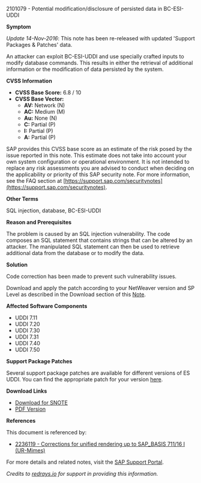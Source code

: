 2101079 - Potential modification/disclosure of persisted data in BC-ESI-UDDI

**Symptom**

*Update 14-Nov-2016*: This note has been re-released with updated 'Support Packages & Patches' data.

An attacker can exploit BC-ESI-UDDI and use specially crafted inputs to modify database commands. This results in either the retrieval of additional information or the modification of data persisted by the system.

**CVSS Information**

- **CVSS Base Score:** 6.8 / 10
- **CVSS Base Vector:**
  - **AV:** Network (N)
  - **AC:** Medium (M)
  - **Au:** None (N)
  - **C:** Partial (P)
  - **I:** Partial (P)
  - **A:** Partial (P)

SAP provides this CVSS base score as an estimate of the risk posed by the issue reported in this note. This estimate does not take into account your own system configuration or operational environment. It is not intended to replace any risk assessments you are advised to conduct when deciding on the applicability or priority of this SAP security note. For more information, see the FAQ section at [https://support.sap.com/securitynotes](https://support.sap.com/securitynotes).

**Other Terms**

SQL injection, database, BC-ESI-UDDI

**Reason and Prerequisites**

The problem is caused by an SQL injection vulnerability. The code composes an SQL statement that contains strings that can be altered by an attacker. The manipulated SQL statement can then be used to retrieve additional data from the database or to modify the data.

**Solution**

Code correction has been made to prevent such vulnerability issues.

Download and apply the patch according to your NetWeaver version and SP Level as described in the Download section of this [Note](https://me.sap.com/notes/0002101079/E).

**Affected Software Components**

- UDDI 7.11
- UDDI 7.20
- UDDI 7.30
- UDDI 7.31
- UDDI 7.40
- UDDI 7.50

**Support Package Patches**

Several support package patches are available for different versions of ES UDDI. You can find the appropriate patch for your version [here](https://me.sap.com/sap/support/swdc/notes?cvnr=73554900100200001561&support_package=SP000&patch_level=000000).

**Download Links**

- [Download for SNOTE](https://notesdownloads.sap.com/note/0040000017989032017)
- [PDF Version](https://userapps.support.sap.com/sap/support/sfm/notes/print/0002101079?language=en-US&token=349FCB159691E649FFD574FF54E58A45)

**References**

This document is referenced by:
- [2236119 - Corrections for unified rendering up to SAP_BASIS 711/16 I (UR-Mimes)](https://me.sap.com/notes/2236119)

For more details and related notes, visit the [SAP Support Portal](https://me.sap.com/).

*Credits to [redrays.io](https://redrays.io) for support in providing this information.*